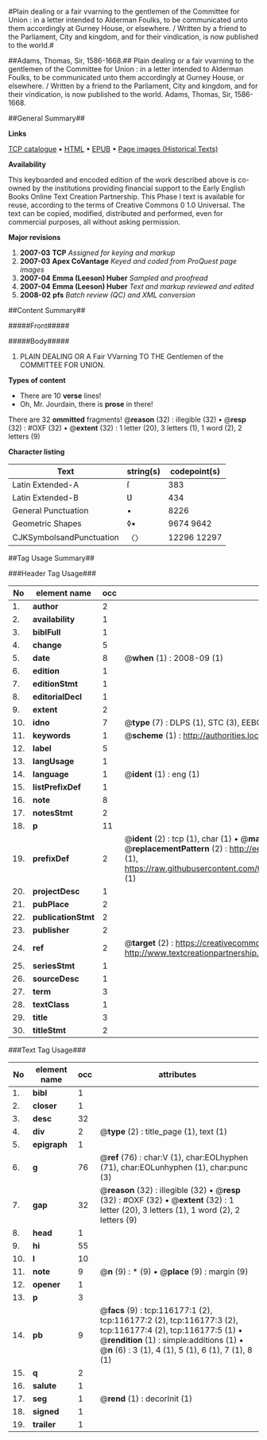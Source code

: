 #Plain dealing or a fair vvarning to the gentlemen of the Committee for Union : in a letter intended to Alderman Foulks, to be communicated unto them accordingly at Gurney House, or elsewhere. / Written by a friend to the Parliament, City and kingdom, and for their vindication, is now published to the world.#

##Adams, Thomas, Sir, 1586-1668.##
Plain dealing or a fair vvarning to the gentlemen of the Committee for Union : in a letter intended to Alderman Foulks, to be communicated unto them accordingly at Gurney House, or elsewhere. / Written by a friend to the Parliament, City and kingdom, and for their vindication, is now published to the world.
Adams, Thomas, Sir, 1586-1668.

##General Summary##

**Links**

[TCP catalogue](http://www.ota.ox.ac.uk/tcp/)  • 
[HTML](http://tei.it.ox.ac.uk/tcp/Texts-HTML/free/A75/A75870.html)  • 
[EPUB](http://tei.it.ox.ac.uk/tcp/Texts-EPUB/free/A75/A75870.epub) • 
[Page images (Historical Texts)](https://data.historicaltexts.jisc.ac.uk/view?pubId=eebo-99863959e&pageId=eebo-99863959e-116177-1)

**Availability**

This keyboarded and encoded edition of the
	       work described above is co-owned by the institutions
	       providing financial support to the Early English Books
	       Online Text Creation Partnership. This Phase I text is
	       available for reuse, according to the terms of Creative
	       Commons 0 1.0 Universal. The text can be copied,
	       modified, distributed and performed, even for
	       commercial purposes, all without asking permission.

**Major revisions**

1. __2007-03__ __TCP__ *Assigned for keying and markup*
1. __2007-03__ __Apex CoVantage__ *Keyed and coded from ProQuest page images*
1. __2007-04__ __Emma (Leeson) Huber__ *Sampled and proofread*
1. __2007-04__ __Emma (Leeson) Huber__ *Text and markup reviewed and edited*
1. __2008-02__ __pfs__ *Batch review (QC) and XML conversion*

##Content Summary##

#####Front#####

#####Body#####

1. PLAIN DEALING OR A Fair VVarning TO THE Gentlemen of the COMMITTEE FOR UNION.

**Types of content**

  * There are 10 **verse** lines!
  * Oh, Mr. Jourdain, there is **prose** in there!

There are 32 **ommitted** fragments! 
 @__reason__ (32) : illegible (32)  •  @__resp__ (32) : #OXF (32)  •  @__extent__ (32) : 1 letter (20), 3 letters (1), 1 word (2), 2 letters (9)

**Character listing**


|Text|string(s)|codepoint(s)|
|---|---|---|
|Latin Extended-A|ſ|383|
|Latin Extended-B|Ʋ|434|
|General Punctuation|•|8226|
|Geometric Shapes|◊▪|9674 9642|
|CJKSymbolsandPunctuation|〈〉|12296 12297|

##Tag Usage Summary##

###Header Tag Usage###

|No|element name|occ|attributes|
|---|---|---|---|
|1.|__author__|2||
|2.|__availability__|1||
|3.|__biblFull__|1||
|4.|__change__|5||
|5.|__date__|8| @__when__ (1) : 2008-09 (1)|
|6.|__edition__|1||
|7.|__editionStmt__|1||
|8.|__editorialDecl__|1||
|9.|__extent__|2||
|10.|__idno__|7| @__type__ (7) : DLPS (1), STC (3), EEBO-CITATION (1), PROQUEST (1), VID (1)|
|11.|__keywords__|1| @__scheme__ (1) : http://authorities.loc.gov/ (1)|
|12.|__label__|5||
|13.|__langUsage__|1||
|14.|__language__|1| @__ident__ (1) : eng (1)|
|15.|__listPrefixDef__|1||
|16.|__note__|8||
|17.|__notesStmt__|2||
|18.|__p__|11||
|19.|__prefixDef__|2| @__ident__ (2) : tcp (1), char (1)  •  @__matchPattern__ (2) : ([0-9\-]+):([0-9IVX]+) (1), (.+) (1)  •  @__replacementPattern__ (2) : http://eebo.chadwyck.com/downloadtiff?vid=$1&page=$2 (1), https://raw.githubusercontent.com/textcreationpartnership/Texts/master/tcpchars.xml#$1 (1)|
|20.|__projectDesc__|1||
|21.|__pubPlace__|2||
|22.|__publicationStmt__|2||
|23.|__publisher__|2||
|24.|__ref__|2| @__target__ (2) : https://creativecommons.org/publicdomain/zero/1.0/ (1), http://www.textcreationpartnership.org/docs/. (1)|
|25.|__seriesStmt__|1||
|26.|__sourceDesc__|1||
|27.|__term__|3||
|28.|__textClass__|1||
|29.|__title__|3||
|30.|__titleStmt__|2||


###Text Tag Usage###

|No|element name|occ|attributes|
|---|---|---|---|
|1.|__bibl__|1||
|2.|__closer__|1||
|3.|__desc__|32||
|4.|__div__|2| @__type__ (2) : title_page (1), text (1)|
|5.|__epigraph__|1||
|6.|__g__|76| @__ref__ (76) : char:V (1), char:EOLhyphen (71), char:EOLunhyphen (1), char:punc (3)|
|7.|__gap__|32| @__reason__ (32) : illegible (32)  •  @__resp__ (32) : #OXF (32)  •  @__extent__ (32) : 1 letter (20), 3 letters (1), 1 word (2), 2 letters (9)|
|8.|__head__|1||
|9.|__hi__|55||
|10.|__l__|10||
|11.|__note__|9| @__n__ (9) : * (9)  •  @__place__ (9) : margin (9)|
|12.|__opener__|1||
|13.|__p__|3||
|14.|__pb__|9| @__facs__ (9) : tcp:116177:1 (2), tcp:116177:2 (2), tcp:116177:3 (2), tcp:116177:4 (2), tcp:116177:5 (1)  •  @__rendition__ (1) : simple:additions (1)  •  @__n__ (6) : 3 (1), 4 (1), 5 (1), 6 (1), 7 (1), 8 (1)|
|15.|__q__|2||
|16.|__salute__|1||
|17.|__seg__|1| @__rend__ (1) : decorInit (1)|
|18.|__signed__|1||
|19.|__trailer__|1||
